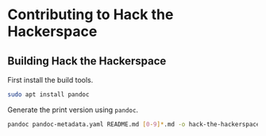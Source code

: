 # Contributing to Hack the Hackerspace

## Building Hack the Hackerspace

First install the build tools.

```bash
sudo apt install pandoc
```

Generate the print version using `pandoc`.

```bash
pandoc pandoc-metadata.yaml README.md [0-9]*.md -o hack-the-hackerspace.pdf --template eisvogel.tex --toc --listings --metadata date="`date +%D`"
```
